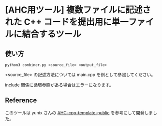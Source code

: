 # [AHC用ツール] 複数ファイルに記述された C++ コードを提出用に単一ファイルに結合するツール

## 使い方

```
python3 combiner.py <source_file> <output_file>
```

<source_file> の記述方法については main.cpp を例として参照してください。

include 関係に循環参照がある場合はエラーになります。

## Reference

このツールは yunix さんの [AHC-cpp-template-public](https://github.com/yunix-kyopro/AHC-cpp-template-public)
を参考にして開発しました。